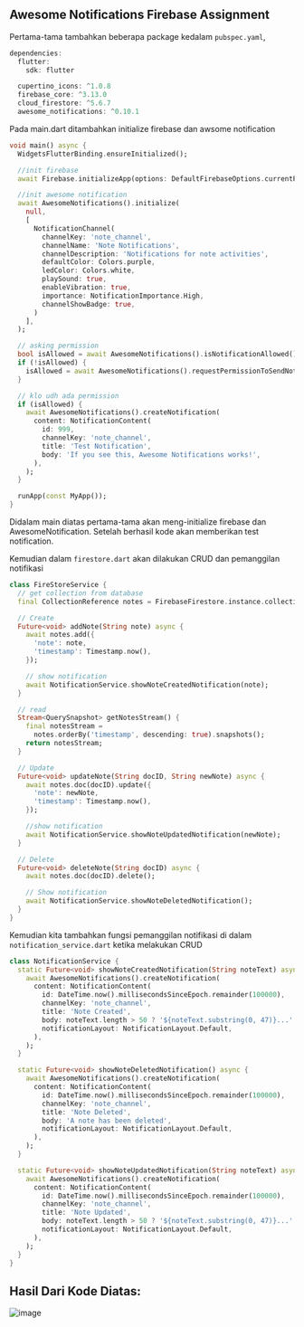 **Awesome Notifications Firebase Assignment**
---------------------------------------------

Pertama-tama tambahkan beberapa package kedalam `pubspec.yaml`,

```dart
dependencies:
  flutter:
    sdk: flutter

  cupertino_icons: ^1.0.8
  firebase_core: ^3.13.0
  cloud_firestore: ^5.6.7
  awesome_notifications: ^0.10.1
```
Pada main.dart ditambahkan initialize firebase dan awsome notification 

```dart
void main() async {
  WidgetsFlutterBinding.ensureInitialized();

  //init firebase
  await Firebase.initializeApp(options: DefaultFirebaseOptions.currentPlatform);

  //init awesome notification
  await AwesomeNotifications().initialize(
    null,
    [
      NotificationChannel(
        channelKey: 'note_channel',
        channelName: 'Note Notifications',
        channelDescription: 'Notifications for note activities',
        defaultColor: Colors.purple,
        ledColor: Colors.white,
        playSound: true,
        enableVibration: true,
        importance: NotificationImportance.High,
        channelShowBadge: true,
      )
    ],
  );

  // asking permission
  bool isAllowed = await AwesomeNotifications().isNotificationAllowed();
  if (!isAllowed) {
    isAllowed = await AwesomeNotifications().requestPermissionToSendNotifications();
  }

  // klo udh ada permission
  if (isAllowed) {
    await AwesomeNotifications().createNotification(
      content: NotificationContent(
        id: 999,
        channelKey: 'note_channel',
        title: 'Test Notification',
        body: 'If you see this, Awesome Notifications works!',
      ),
    );
  }

  runApp(const MyApp());
}
```

Didalam main diatas pertama-tama akan meng-initialize firebase dan AwesomeNotification.
Setelah berhasil kode akan memberikan test notification.


Kemudian dalam `firestore.dart` akan dilakukan CRUD dan pemanggilan notifikasi
```dart
class FireStoreService {
  // get collection from database
  final CollectionReference notes = FirebaseFirestore.instance.collection('notes');

  // Create
  Future<void> addNote(String note) async {
    await notes.add({
      'note': note,
      'timestamp': Timestamp.now(),
    });

    // show notification
    await NotificationService.showNoteCreatedNotification(note);
  }

  // read
  Stream<QuerySnapshot> getNotesStream() {
    final notesStream =
      notes.orderBy('timestamp', descending: true).snapshots();
    return notesStream;
  }

  // Update
  Future<void> updateNote(String docID, String newNote) async {
    await notes.doc(docID).update({
      'note': newNote,
      'timestamp': Timestamp.now(),
    });

    //show notification
    await NotificationService.showNoteUpdatedNotification(newNote);
  }

  // Delete
  Future<void> deleteNote(String docID) async {
    await notes.doc(docID).delete();

    // Show notification
    await NotificationService.showNoteDeletedNotification();
  }
}
```

Kemudian kita tambahkan fungsi pemanggilan notifikasi di dalam `notification_service.dart` ketika melakukan CRUD

```dart
class NotificationService {
  static Future<void> showNoteCreatedNotification(String noteText) async {
    await AwesomeNotifications().createNotification(
      content: NotificationContent(
        id: DateTime.now().millisecondsSinceEpoch.remainder(100000),
        channelKey: 'note_channel',
        title: 'Note Created',
        body: noteText.length > 50 ? '${noteText.substring(0, 47)}...' : noteText,
        notificationLayout: NotificationLayout.Default,
      ),
    );
  }

  static Future<void> showNoteDeletedNotification() async {
    await AwesomeNotifications().createNotification(
      content: NotificationContent(
        id: DateTime.now().millisecondsSinceEpoch.remainder(100000),
        channelKey: 'note_channel',
        title: 'Note Deleted',
        body: 'A note has been deleted',
        notificationLayout: NotificationLayout.Default,
      ),
    );
  }

  static Future<void> showNoteUpdatedNotification(String noteText) async {
    await AwesomeNotifications().createNotification(
      content: NotificationContent(
        id: DateTime.now().millisecondsSinceEpoch.remainder(100000),
        channelKey: 'note_channel',
        title: 'Note Updated',
        body: noteText.length > 50 ? '${noteText.substring(0, 47)}...' : noteText,
        notificationLayout: NotificationLayout.Default,
      ),
    );
  }
}
```
Hasil Dari Kode Diatas:
-----------------------
![image](https://github.com/user-attachments/assets/0a5187b3-ba84-49e5-bb20-483d0211e35e)


